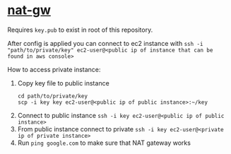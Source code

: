 # [nat-gw](terraform/nat-gw)

Requires `key.pub` to exist in root of this repository.

After config is applied you can connect to ec2 instance with `ssh -i "path/to/private/key" ec2-user@<public ip of instance that can be found in aws console>`

How to access private instance:
1. Copy key file to public instance 
   ```
   cd path/to/private/key
   scp -i key key ec2-user@<public ip of public instance>:~/key
   ```
2. Connect to public instance `ssh -i key ec2-user@<public ip of public instance>`
3. From public instance connect to private `ssh -i key ec2-user@<private ip of private instance>`
4. Run `ping google.com` to make sure that NAT gateway works
